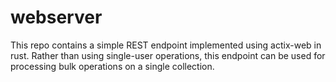 # webserver

This repo contains a simple REST endpoint implemented using actix-web in rust.
Rather than using single-user operations, this endpoint can be used for processing bulk operations on a single collection.
